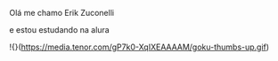 Olá me chamo Erik Zuconelli

e estou estudando na alura

!{}(https://media.tenor.com/gP7k0-XqIXEAAAAM/goku-thumbs-up.gif)
